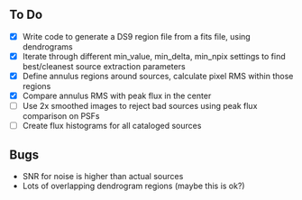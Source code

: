 ## To Do
 - [X] Write code to generate a DS9 region file from a fits file, using dendrograms
 - [X] Iterate through different min_value, min_delta, min_npix settings to find best/cleanest source extraction parameters
 - [X] Define annulus regions around sources, calculate pixel RMS within those regions
 - [X] Compare annulus RMS with peak flux in the center
 - [ ] Use 2x smoothed images to reject bad sources using peak flux comparison on PSFs
 - [ ] Create flux histograms for all cataloged sources

## Bugs
 - SNR for noise is higher than actual sources
 - Lots of overlapping dendrogram regions (maybe this is ok?)
